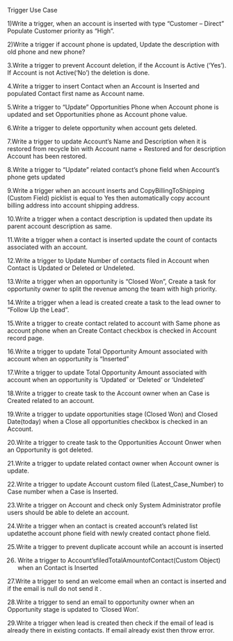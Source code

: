 Trigger Use Case


1)Write a trigger, when an account is inserted with type “Customer – Direct” Populate Customer priority as “High”. 

2)Write a trigger if account phone is updated, Update the description with old phone and new phone?

3.Write a trigger to prevent Account deletion, if the Account is Active (‘Yes’). If Account is not Active(‘No’) the deletion is done. 

4.Write a trigger to insert Contact when an Account is Inserted and populated Contact first name as Account name.

5.Write a trigger to “Update” Opportunities Phone when Account phone is updated and set Opportunities phone as Account phone value. 

6.Write a trigger to delete opportunity when account gets deleted.

7.Write a trigger to update Account’s Name and Description when it is restored from recycle bin with Account name + Restored and for description Account has been restored.

8.Write a trigger to “Update” related contact’s phone field when Account’s phone gets updated 

9.Write a trigger when an account inserts and CopyBillingToShipping (Custom Field) picklist is equal to Yes then automatically copy account billing address into account shipping address.

10.Write a trigger when a contact description is updated then update its parent account description as same.

11.Write a trigger when a contact is inserted update the count of contacts associated with an account.

12.Write a trigger to Update Number of contacts filed in Account when Contact is Updated or Deleted or Undeleted. 

13.Write a trigger when an opportunity is “Closed Won”, Create a task for opportunity owner to split the revenue among the team with high priority. 

14.Write a trigger when a lead is created create a task to the lead owner to “Follow Up the Lead”. 

15.Write a trigger to create contact related to account with Same phone as account phone when an Create Contact checkbox is checked in Account record page.

16.Write a trigger to update Total Opportunity Amount associated with account when an opportunity is “Inserted”

17.Write a trigger to update Total Opportunity Amount associated with account when an opportunity is ‘Updated’ or ‘Deleted’ or ‘Undeleted’

18.Write a trigger to create task to the Account owner when an Case is Created related to an account. 

19.Write a trigger to update opportunities stage (Closed Won) and Closed Date(today) when a Close all opportunities checkbox is checked in an Account.

20.Write a trigger to create task to the Opportunities Account Onwer when an Opportunity is got deleted.

21.Write a trigger to update related contact owner when Account owner is update. 

22.Write a trigger to update Account custom filed (Latest_Case_Number) to Case number when a Case is Inserted.

23.Write a trigger on Account and check only System Administrator profile users should be able to delete an account.

24.Write a trigger when an contact is created account’s related list updatethe account phone field with newly created contact phone field.

25.Write a trigger to prevent duplicate account while an account is inserted

26. Write a trigger to Account’sfiledTotalAmountofContact(Custom Object) when an Contact is Inserted

27.Write a trigger to send an welcome email when an contact is inserted and if the email is null do not send it .

28.Write a trigger to send an email to opportunity owner when an Opportunity stage is updated to ‘Closed Won’.

29.Write a trigger when lead is created then check if the email of lead is already there in existing contacts. If email already exist then throw error.
